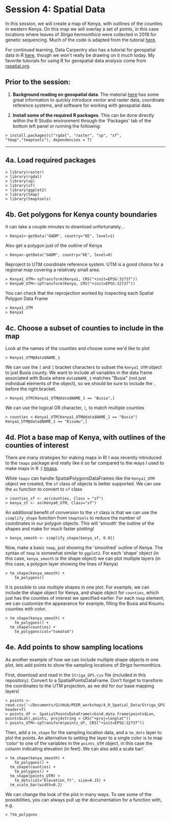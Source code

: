 # Session 4: Spatial Data 
In this session, we will create a map of Kenya, with outlines of the counties in western Kenya. On this map we will overlay a set of points, in this case locations where leaves of *Striga hermonthica* were collected in 2018 for genetic sequencing.  Much of the code is adapted from the tutorial [here](https://rpubs.com/spoonerf/countrymapggplot2). 

For continued learning, Data Carpentry also has a tutorial for geospatial data in R [here](https://datacarpentry.org/r-raster-vector-geospatial/), though we won't really be drawing on it much today. My favorite tutorials for using R for geospatial data analysis come from [rspatial.org](https://rspatial.org/raster/index.html).

## Prior to the session: 
1. **Background reading on geospatial data**.  The material [here](https://datacarpentry.org/organization-geospatial/) has some great information to quickly introduce vector and raster data, coordinate reference systems, and software for working with geospatial data. 

2. **Install some of the required R packages**. This can be done directly within the R Studio environment through the 'Packages' tab of the bottom left panel or running the following:
```
> install.packages(c("rgdal", "raster", "sp", "sf", "tmap","tmaptools"), dependencies = T)
```
---

## 4a. Load required packages
```
> library(raster)
> library(rgdal)
> library(sp)
> library(sf)
> library(ggplot2)
> library(tmap)
> library(tmaptools)
```

## 4b. Get polygons for Kenya county boundaries
It can take a couple minutes to download unfortunately...
```
> Kenya1<-getData("GADM", country="KE", level=1)
```

Also get a polygon just of the outline of Kenya
```
> Kenya<-getData("GADM", country="KE", level=0)
```

Reproject to UTM coordinate reference system. UTM is a good choice for a regional map covering a relatively small area.
```
> Kenya1_UTM<-spTransform(Kenya1, CRS("+init=EPSG:32737")) 
> Kenya0_UTM<-spTransform(Kenya, CRS("+init=EPSG:32737")) 
```

You can check that the reprojection worked by inspecting each Spatial Polygon Data Frame
```
> Kenya1_UTM
> Kenya1
```

## 4c. Choose a subset of counties to include in the map
Look at the names of the counties and choose some we'd like to plot
```
> Kenya1_UTM@data$NAME_1
```

We can use the `[` and `]` bracket characters to subset the `Kenya1_UTM` object to just Busia county. We want to include all variables in the data frame associated with Busia where `data$NAME_1` matches "Busia" (not just individual elements of the object), so we should be sure to include the `,` before the right bracket.
```
> Kenya1_UTM[Kenya1_UTM@data$NAME_1 == "Busia",]
```

We can use the logical OR character, `|`, to match multiple counties 
```
> counties <-Kenya1_UTM[Kenya1_UTM@data$NAME_1 == "Busia"| Kenya1_UTM@data$NAME_1 == "Kisumu",]
```

## 4d. Plot a base map of Kenya, with outlines of the counties of interest
There are many strategies for making maps in R! I was recently introduced to the `tmaps` package and really like it so far compared to the ways I used to make maps in R :) [tmaps](https://cran.r-project.org/web/packages/tmap/vignettes/tmap-getstarted.html).

While `tmaps` can handle SpatialPolygonsDataFrames like the `Kenya1_UTM` object we created, the `sf` class of objects is better supported. We can use the `as` function to convert to `sf` class 
```
> counties_sf <- as(counties, Class = "sf")
> kenya_sf <- as(Kenya0_UTM, Class="sf")
```

An additional benefit of conversion to the `sf` class is that we can use the `simplify_shape` function from `tmaptools` to reduce the number of coordinates in our polygon objects. This will 'smooth' the outline of the shapes and make for much faster plotting!
```
> kenya_smooth <- simplify_shape(kenya_sf, 0.01)
```

Now, make a basic `tmap`, just showing the 'smoothed' outline of Kenya. The syntax of `tmap` is somewhat similar to `ggplot2`. For each 'shape' object (in this case, `kenya_smooth` is the shape object) we can plot multiple layers (in this case, a polygon layer showing the lines of Kenya)
```
> tm_shape(kenya_smooth) +
    tm_polygons() 
```

It is possible to use multiple shapes in one plot. For example, we can include the shape object for Kenya, and shape object for `counties`, which just has the counties of interest we specified earlier. For each `tmap` element, we can customize the appearance for example, filling the Busia and Kisumu counties with color.
```
> tm_shape(kenya_smooth) +
    tm_polygons() +
  tm_shape(counties) + 
    tm_polygons(col="tomato4") 
```

## 4e. Add points to show sampling locations
As another example of how we can include multiple shape objects in one plot, lets add points to show the sampling locations of *Striga hermonthica*.

First, download and read in the `Striga_GPS.csv` file (included in this repository). Convert to a SpatialPointsDataFrame. Don't forget to transform the coordinates to the UTM projection, as we did for our base mapping layers!
```
> points <- read.csv('~/Documents/GitHub/PEER_workshop/4_R_Spatial_Data/Striga_GPS.csv', header=T)
> points_df <- SpatialPointsDataFrame(cbind.data.frame(points$Lon, points$Lat),points, proj4string = CRS("+proj=longlat"))
> points_UTM<-spTransform(points_df, CRS("+init=EPSG:32737")) 
```
Then, add a `tm_shape` for the sampling location data, and a `tm_dots` layer to plot the points. An alternative to setting the layer to a single color is to map 'color' to one of the variables in the `points_UTM` object, in this case the column indicating elevation (in feet).  We can also add a scale bar!
```
> tm_shape(kenya_smooth) +
    tm_polygons() +
  tm_shape(counties) + 
    tm_polygons() +
  tm_shape(points_UTM) +
    tm_dots(col="Elevation_ft", size=0.15) +
  tm_scale_bar(width=0.2)
```

We can change the look of the plot in many ways. To see some of the possibilities, you can always pull up the documentation for a function with, e.g.
```
> ?tm_polygons
```
